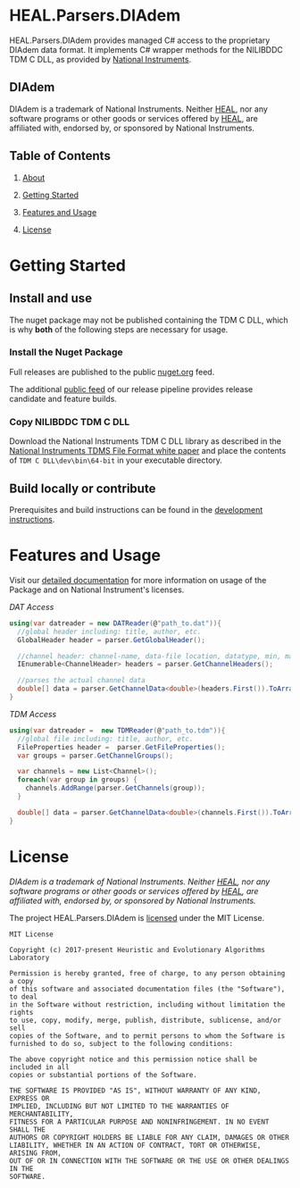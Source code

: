 # HEAL.Parsers.DIAdem
HEAL.Parsers.DIAdem provides managed C# access to the proprietary DIAdem data format. It implements C# wrapper methods for the NILIBDDC TDM C DLL, as provided by [National Instruments](https://www.ni.com/). 

## DIAdem
DIAdem is a trademark of National Instruments. Neither [HEAL](https://heal.heuristiclab.com/), nor any software programs or other goods or services offered by [HEAL](https://heal.heuristiclab.com/), are affiliated with, endorsed by, or sponsored by National Instruments.

## Table of Contents
1. [About](#about)

1. [Getting Started](#getting-started)

1. [Features and Usage](#features-and-usage )

1. [License](#license)

# Getting Started

## Install and use
The nuget package may not be published containing the TDM C DLL, which is why **both** of the following steps are necessary for usage. 

### Install the Nuget Package
Full releases are published to the public [nuget.org]() feed.

The additional [public feed]() of our release pipeline provides release candidate and feature builds.

### Copy NILIBDDC TDM C DLL
Download the National Instruments TDM C DLL library as described in the [National Instruments TDMS File Format white paper](http://www.ni.com/white-paper/3727/en/#toc4) and place the contents of `TDM C DLL\dev\bin\64-bit` in your executable directory. 

## Build locally or contribute

Prerequisites and build instructions can be found in the [development instructions](docs/development.md).

# Features and Usage
Visit our [detailed documentation](HEAL.Domain.DataAccess.DIAdem.md) for more information on usage of the Package and on National Instrument's licenses.

*DAT Access*
```C#
using(var datreader = new DATReader(@"path_to.dat")){
  //global header including: title, author, etc.
  GlobalHeader header = parser.GetGlobalHeader();

  //channel header: channel-name, data-file location, datatype, min, max
  IEnumerable<ChannelHeader> headers = parser.GetChannelHeaders();

  //parses the actual channel data
  double[] data = parser.GetChannelData<double>(headers.First()).ToArray();
}
```

*TDM Access*
```C#
using(var datreader =  new TDMReader(@"path_to.tdm")){
  //global file including: title, author, etc.
  FileProperties header =  parser.GetFileProperties();
  var groups = parser.GetChannelGroups();

  var channels = new List<Channel>();
  foreach(var group in groups) {
    channels.AddRange(parser.GetChannels(group));
  }

  double[] data = parser.GetChannelData<double>(channels.First()).ToArray();
}
```
# License 
*DIAdem is a trademark of National Instruments. Neither [HEAL](https://heal.heuristiclab.com/), nor any software programs or other goods or services offered by [HEAL](https://heal.heuristiclab.com/), are affiliated with, endorsed by, or sponsored by National Instruments.*

The project HEAL.Parsers.DIAdem is [licensed](LICENSE.txt) under the MIT License.

```
MIT License

Copyright (c) 2017-present Heuristic and Evolutionary Algorithms Laboratory

Permission is hereby granted, free of charge, to any person obtaining a copy
of this software and associated documentation files (the "Software"), to deal
in the Software without restriction, including without limitation the rights
to use, copy, modify, merge, publish, distribute, sublicense, and/or sell
copies of the Software, and to permit persons to whom the Software is
furnished to do so, subject to the following conditions:

The above copyright notice and this permission notice shall be included in all
copies or substantial portions of the Software.

THE SOFTWARE IS PROVIDED "AS IS", WITHOUT WARRANTY OF ANY KIND, EXPRESS OR
IMPLIED, INCLUDING BUT NOT LIMITED TO THE WARRANTIES OF MERCHANTABILITY,
FITNESS FOR A PARTICULAR PURPOSE AND NONINFRINGEMENT. IN NO EVENT SHALL THE
AUTHORS OR COPYRIGHT HOLDERS BE LIABLE FOR ANY CLAIM, DAMAGES OR OTHER
LIABILITY, WHETHER IN AN ACTION OF CONTRACT, TORT OR OTHERWISE, ARISING FROM,
OUT OF OR IN CONNECTION WITH THE SOFTWARE OR THE USE OR OTHER DEALINGS IN THE
SOFTWARE.
```
